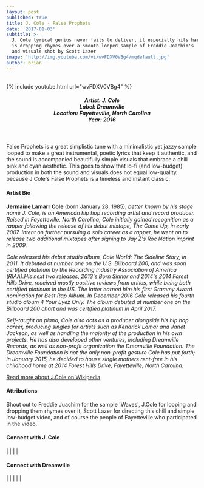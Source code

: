 ```yaml
---
layout: post
published: true
title: J. Cole - False Prophets
date: '2017-01-03'
subtitle: >-
  J. Cole lyrical genius never fails to deliver, it especially hits hard when he
  is dropping rhymes over a smooth looped sample of Freddie Joachim's 'Waves'
  and visuals shot by Scott Lazer
image: 'http://img.youtube.com/vi/wvFDXV0VBg4/mqdefault.jpg'
author: brian
---
```

<br />
{% include youtube.html url="wvFDXV0VBg4" %}
<br>
<h5 style="text-align: center;">
Artist: J. Cole <br>
Label: Dreamville <br>
Location: Fayetteville, North Carolina <br>
Year: 2016
</h5>
<br>


False Prophets is a great simplistic tune with a minimalistic yet jazzy sample looped to make a great instrumental, poetic lyrics that keep it authentic, and the sound is accompanied beautifully simple visuals that embrace a chill pink and cyan aesthetic. This goes to show that lo-fi (and low-budget) production in both the sound and visuals does not equal low-quality, because J Cole's False Prophets is a timeless and instant classic.


#### Artist Bio

**Jermaine Lamarr Cole** (born January 28, 1985), *better known by his stage name J. Cole, is an American hip hop recording artist and record producer. Raised in Fayetteville, North Carolina, Cole initially gained recognition as a rapper following the release of his debut mixtape, The Come Up, in early 2007. Intent on further pursuing a solo career as a rapper, he went on to release two additional mixtapes after signing to Jay Z's Roc Nation imprint in 2009.*

*Cole released his debut studio album, Cole World: The Sideline Story, in 2011. It debuted at number one on the U.S. Billboard 200, and was soon certified platinum by the Recording Industry Association of America (RIAA).His next two releases, 2013's Born Sinner and 2014's 2014 Forest Hills Drive, received mostly positive reviews from critics, while being both certified platinum in the US. The latter earned him his first Grammy Award nomination for Best Rap Album. In December 2016 Cole released his fourth studio album 4 Your Eyez Only. The album debuted at number one on the Billboard 200 chart and was certified platinum in April 2017.*

*Self-taught on piano, Cole also acts as a producer alongside his hip hop career, producing singles for artists such as Kendrick Lamar and Janet Jackson, as well as handling the majority of the production in his own projects. He has also developed other ventures, including Dreamville Records, as well as non-profit organization the Dreamville Foundation. The Dreamville Foundation is not the only non-profit gesture Cole has put forth; in January 2015, he decided to house single mothers rent-free in his childhood home at 2014 Forest Hills Drive, Fayetteville, North Carolina.*

<a href="https://en.wikipedia.org/wiki/J._Cole" target="_blank">Read more about J.Cole on Wikipedia</a>

#### Attributions

Shout out to Freddie Juachim for the sample 'Waves', J.Cole for looping and dropping them rhymes over it, Scott Lazer for directing this chill and simple low-budget video, and of course the people of Fayetteville who participated in the video. 

#### Connect with J. Cole

<a class="fa fa-facebook" href="https://www.facebook.com/JColeMusic/" target="_blank"></a> | 
<a class="fa fa-twitter" href="https://twitter.com/jcolenc" target="_blank"></a> | 
<a class="fa fa-youtube" href="https://www.youtube.com/user/JColeMusic" target="_blank"></a> | 
<a class="fa fa-instagram" href="https://www.instagram.com/realcoleworld/" target="_blank"></a> | 
<a class="fa fa-soundcloud" href="https://soundcloud.com/j-cole" target="_blank"></a> 


#### Connect with Dreamville

<a class="fa fa-globe" href="http://www.dreamville.com/" target="_blank"></a> | 
<a class="fa fa-facebook" href="https://www.facebook.com/dreamville/" target="_blank"></a> | 
<a class="fa fa-twitter" href="https://twitter.com/dreamville" target="_blank"></a> | 
<a class="fa fa-youtube" href="https://www.youtube.com/user/dreamvillerecords" target="_blank"></a> | 
<a class="fa fa-instagram" href="https://www.instagram.com/dreamville/" target="_blank"></a> | 
<a class="fa fa-soundcloud" href="https://soundcloud.com/dreamvillerecords" target="_blank"></a>
